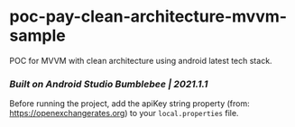 # poc-pay-clean-architecture-mvvm-sample

POC for MVVM with clean architecture using android latest tech stack.

### _Built on Android Studio Bumblebee | 2021.1.1_

Before running the project, add the apiKey string property (from: https://openexchangerates.org) to your `local.properties` file.

